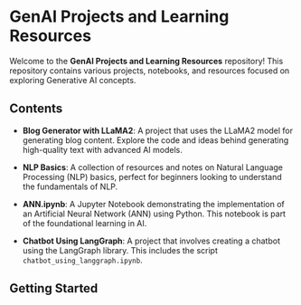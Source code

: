 # GenAI Projects and Learning Resources

Welcome to the **GenAI Projects and Learning Resources** repository! This repository contains various projects, notebooks, and resources focused on exploring Generative AI concepts.

## Contents

- **Blog Generator with LLaMA2**: A project that uses the LLaMA2 model for generating blog content. Explore the code and ideas behind generating high-quality text with advanced AI models.
  
- **NLP Basics**: A collection of resources and notes on Natural Language Processing (NLP) basics, perfect for beginners looking to understand the fundamentals of NLP.
  
- **ANN.ipynb**: A Jupyter Notebook demonstrating the implementation of an Artificial Neural Network (ANN) using Python. This notebook is part of the foundational learning in AI.
  
- **Chatbot Using LangGraph**: A project that involves creating a chatbot using the LangGraph library. This includes the script `chatbot_using_langgraph.ipynb`.

## Getting Started

